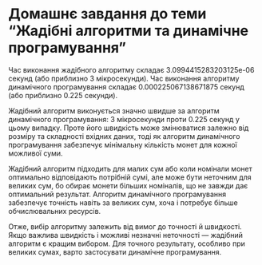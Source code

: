 # Домашнє завдання до теми “Жадібні алгоритми та динамічне програмування”

Час виконання жадібного алгоритму складає 3.0994415283203125e-06 секунд (або приблизно 3 мікросекунди).
Час виконання алгоритму динамічного програмування складає 0.000225067138671875 секунд (або приблизно 0.225 секунди).

Жадібний алгоритм виконується значно швидше за алгоритм динамічного програмування: 3 мікросекунди проти 0.225 секунд у цьому випадку. Проте його швидкість може змінюватися залежно від розміру та складності вхідних даних, тоді як алгоритм динамічного програмування забезпечує мінімальну кількість монет для кожної можливої суми.

Жадібний алгоритм підходить для малих сум або коли номінали монет оптимально відповідають потрібній сумі, але може бути неточним для великих сум, бо обирає монети більших номіналів, що не завжди дає оптимальний результат. Алгоритм динамічного програмування забезпечує точність навіть за великих сум, хоча і потребує більше обчислювальних ресурсів.

Отже, вибір алгоритму залежить від вимог до точності й швидкості. Якщо важлива швидкість і можливі незначні неточності — жадібний алгоритм є кращим вибором. Для точного результату, особливо при великих сумах, варто застосувати динамічне програмування.
